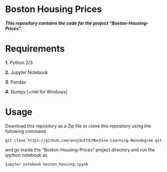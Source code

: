 # Boston Housing Prices

***This repository contains the code for the project "Boston-Housing-Prices".***

# Requirements

**1.** Python 2/3

**2.** Jupyter Notebook

**3.** Pandas

**4.** Numpy [+mkl for Windows]

# Usage

Download this repository as a Zip file or clone this repository using the following command

```
git clone https://github.com/anujdutt9/Machine-Learning-Nanodegree.git
```

and go inside the "Boston-Housing-Prices" project directory and run the ipython notebook as

```
jupyter notebook boston_housing.ipynb
```
